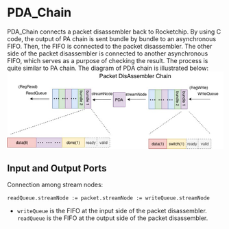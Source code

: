 ﻿# PDA_Chain
 PDA_Chain connects a packet disassembler back to Rocketchip. By using C code, the output of PA chain is sent bundle by bundle to an asynchronous FIFO. Then, the FIFO is connected to the packet disassembler. The other side of the packet disassembler is connected to another asynchronous FIFO, which serves as a purpose of checking the result. The process is quite similar to PA chain. The diagram of PDA chain is illustrated below:
 ![blockDiagram](image/pda_chain.jpg)
 
 ## Input and Output Ports
Connection among stream nodes:
```
readQueue.streamNode := packet.streamNode := writeQueue.streamNode
```
* `writeQueue` is the FIFO at the input side of the packet disassembler. `readQueue` is the FIFO at the output side of the packet disassembler. 
